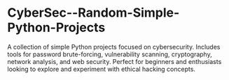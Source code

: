 # CyberSec--Random-Simple-Python-Projects
A collection of simple Python projects focused on cybersecurity. Includes tools for password brute-forcing, vulnerability scanning, cryptography, network analysis, and web security. Perfect for beginners and enthusiasts looking to explore and experiment with ethical hacking concepts.
